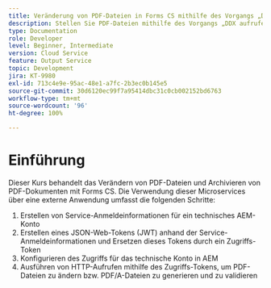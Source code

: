 ```yaml
---
title: Veränderung von PDF-Dateien in Forms CS mithilfe des Vorgangs „DDX aufrufen“
description: Stellen Sie PDF-Dateien mithilfe des Vorgangs „DDX aufrufen“ zusammen.
type: Documentation
role: Developer
level: Beginner, Intermediate
version: Cloud Service
feature: Output Service
topic: Development
jira: KT-9980
exl-id: 713c4e9e-95ac-48e1-a7fc-2b3ec0b145e5
source-git-commit: 30d6120ec99f7a95414dbc31c0cb002152bd6763
workflow-type: tm+mt
source-wordcount: '96'
ht-degree: 100%

---
```


# Einführung

Dieser Kurs behandelt das Verändern von PDF-Dateien und Archivieren von PDF-Dokumenten mit Forms CS. Die Verwendung dieser Microservices über eine externe Anwendung umfasst die folgenden Schritte:

1. Erstellen von Service-Anmeldeinformationen für ein technisches AEM-Konto
1. Erstellen eines JSON-Web-Tokens (JWT) anhand der Service-Anmeldeinformationen und Ersetzen dieses Tokens durch ein Zugriffs-Token
1. Konfigurieren des Zugriffs für das technische Konto in AEM
1. Ausführen von HTTP-Aufrufen mithilfe des Zugriffs-Tokens, um PDF-Dateien zu ändern bzw. PDF/A-Dateien zu generieren und zu validieren
